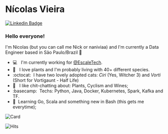 <!--
**nickrvieira/nickrvieira** is a ✨ _special_ ✨ repository because its `README.md` (this file) appears on your GitHub profile.

Here are some ideas to get you started:

- 🔭 I’m currently working on ...
- 🌱 I’m currently learning ...
- 👯 I’m looking to collaborate on ...
- 🤔 I’m looking for help with ...
- 💬 Ask me about ...
- 📫 How to reach me: ...
- 😄 Pronouns: ...
- ⚡ Fun fact: ...
-->

# Nícolas Vieira
[![Linkedin Badge](https://img.shields.io/badge/-nicolasrvieira-blue?style=flat-square&logo=Linkedin&logoColor=white&link=https://www.linkedin.com/in/nicolasrvieira//)](https://www.linkedin.com/in/nicolasrvieira/)

### Hello everyone! 

I'm Nicolas (but you can call me Nick or naniviaa) and I'm currently a Data Engineer based in São Paulo/Brazil 🌆

- 💻 &nbsp; I'm currently working for [@EscaleTech](https://github.com/escaletech).
- 🌴 &nbsp; I love plants and I'm probably living with 40+ different species.
- :octocat:&nbsp; I have two lovely adopted cats: _Ciri_ (Yes, Witcher 3) and _Vorti_ (Short for Vortigaunt - Half Life)
- 💬 &nbsp; I like chit-chatting about: Plants, Cyclism and Wines;
- :basecamp:&nbsp; Techs: Python, Java, Docker, Kubernetes, Spark, Kafka and TF.
- 🧮&nbsp; Learning Go, Scala and something new in Bash (this gets me everytime);


![Card](https://github-readme-stats.vercel.app/api?username=nickrvieira&show_icons=true&count_private=true&hide_rank=true&theme=prussian)

![Hits](https://hits.seeyoufarm.com/api/count/incr/badge.svg?url=https%3A%2F%2Fgithub.com%2Fnickrvieira&count_bg=%23FF9900&title_bg=%23969292&icon=inkscape.svg&icon_color=%231B5BC4&title=views&edge_flat=false)
